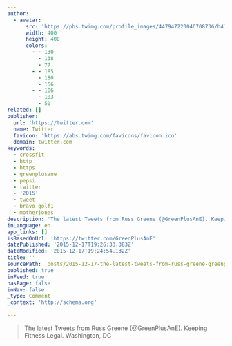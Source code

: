```yaml
---
author:
  - avatar:
      src: 'https://pbs.twimg.com/profile_images/447947220046708736/h4JTuceR_400x400.jpeg'
      width: 400
      height: 400
      colors:
        - - 130
          - 138
          - 77
        - - 185
          - 180
          - 166
        - - 106
          - 103
          - 50
related: []
publisher:
  url: 'https://twitter.com'
  name: Twitter
  favicon: 'https://abs.twimg.com/favicons/favicon.ico'
  domain: twitter.com
keywords:
  - crossfit
  - http
  - https
  - greenplusane
  - pepsi
  - twitter
  - '2015'
  - tweet
  - bravo_golf1
  - motherjones
description: 'The latest Tweets from Russ Greene (@GreenPlusAnE). Keeping Fitness Legal. Washington, DC'
inLanguage: en
app_links: []
isBasedOnUrl: 'https://twitter.com/GreenPlusAnE'
datePublished: '2015-12-17T19:26:33.383Z'
dateModified: '2015-12-17T19:24:54.132Z'
title: ''
sourcePath: _posts/2015-12-17-the-latest-tweets-from-russ-greene-greenplusane-keeping.md
published: true
inFeed: true
hasPage: false
inNav: false
_type: Comment
_context: 'http://schema.org'

---
```

> The latest Tweets from Russ Greene &lpar;&commat;GreenPlusAnE&rpar;&period; Keeping Fitness Legal&period; Washington&comma; DC